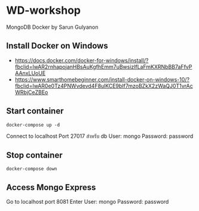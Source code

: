 # WD-workshop
MongoDB Docker by Sarun Gulyanon

## Install Docker on Windows
* https://docs.docker.com/docker-for-windows/install/?fbclid=IwAR2rnhapojanHBsAuKgfhEmm7uBwsizlfLaFmKXRNbBB7aFfvPAAnxLUoUE
* https://www.smarthomebeginner.com/install-docker-on-windows-10/?fbclid=IwAR0e0Tz4PNWvdevd4F8ulKCE9bIf7mzoBZkX2zWaQJ0T1vrAcWRbjCeZBEo

## Start container
```
docker-compose up -d
```

Connect to localhost
Port 27017 สำหรับ db 
User: mongo
Password: password


## Stop container
```
docker-compose down
```

## Access Mongo Express
Go to localhost port 8081
Enter 
User: mongo
Password: password
